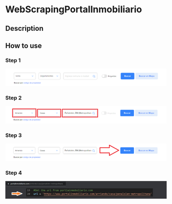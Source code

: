 # WebScrapingPortalInmobiliario

## Description

## How to use

### Step 1

![](https://github.com/Beizaaa/WebScrapingPortalInmobiliario/blob/main/images/Pic_1.png)
### Step 2

![](https://github.com/Beizaaa/WebScrapingPortalInmobiliario/blob/main/images/Pic_2.png)
### Step 3

![](https://github.com/Beizaaa/WebScrapingPortalInmobiliario/blob/main/images/Pic_3.png)
### Step 4

![](https://github.com/Beizaaa/WebScrapingPortalInmobiliario/blob/main/images/Pic_4.png)
